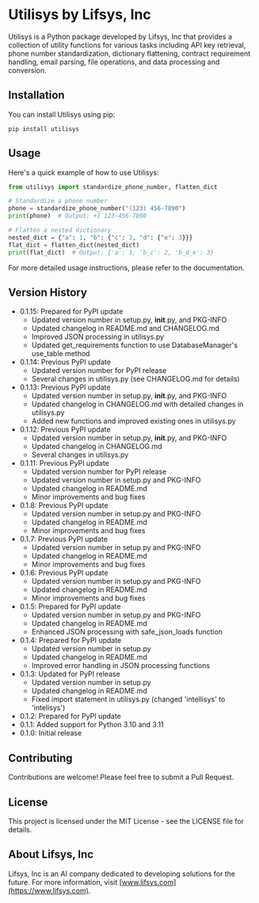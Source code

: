 # Utilisys by Lifsys, Inc

Utilisys is a Python package developed by Lifsys, Inc that provides a collection of utility functions for various tasks including API key retrieval, phone number standardization, dictionary flattening, contract requirement handling, email parsing, file operations, and data processing and conversion.

## Installation

You can install Utilisys using pip:

```
pip install utilisys
```

## Usage

Here's a quick example of how to use Utilisys:

```python
from utilisys import standardize_phone_number, flatten_dict

# Standardize a phone number
phone = standardize_phone_number("(123) 456-7890")
print(phone)  # Output: +1 123-456-7890

# Flatten a nested dictionary
nested_dict = {"a": 1, "b": {"c": 2, "d": {"e": 3}}}
flat_dict = flatten_dict(nested_dict)
print(flat_dict)  # Output: {'a': 1, 'b_c': 2, 'b_d_e': 3}
```

For more detailed usage instructions, please refer to the documentation.

## Version History

- 0.1.15: Prepared for PyPI update
  - Updated version number in setup.py, __init__.py, and PKG-INFO
  - Updated changelog in README.md and CHANGELOG.md
  - Improved JSON processing in utilisys.py
  - Updated get_requirements function to use DatabaseManager's use_table method
- 0.1.14: Previous PyPI update
  - Updated version number for PyPI release
  - Several changes in utilisys.py (see CHANGELOG.md for details)
- 0.1.13: Previous PyPI update
  - Updated version number in setup.py, __init__.py, and PKG-INFO
  - Updated changelog in CHANGELOG.md with detailed changes in utilisys.py
  - Added new functions and improved existing ones in utilisys.py
- 0.1.12: Previous PyPI update
  - Updated version number in setup.py, __init__.py, and PKG-INFO
  - Updated changelog in CHANGELOG.md
  - Several changes in utilisys.py
- 0.1.11: Previous PyPI update
  - Updated version number for PyPI release
  - Updated version number in setup.py and PKG-INFO
  - Updated changelog in README.md
  - Minor improvements and bug fixes
- 0.1.8: Previous PyPI update
  - Updated version number in setup.py and PKG-INFO
  - Updated changelog in README.md
  - Minor improvements and bug fixes
- 0.1.7: Previous PyPI update
  - Updated version number in setup.py and PKG-INFO
  - Updated changelog in README.md
  - Minor improvements and bug fixes
- 0.1.6: Previous PyPI update
  - Updated version number in setup.py and PKG-INFO
  - Updated changelog in README.md
  - Minor improvements and bug fixes
- 0.1.5: Prepared for PyPI update
  - Updated version number in setup.py and PKG-INFO
  - Updated changelog in README.md
  - Enhanced JSON processing with safe_json_loads function
- 0.1.4: Prepared for PyPI update
  - Updated version number in setup.py
  - Updated changelog in README.md
  - Improved error handling in JSON processing functions
- 0.1.3: Updated for PyPI release
  - Updated version number in setup.py
  - Updated changelog in README.md
  - Fixed import statement in utilisys.py (changed 'intellisys' to 'intelisys')
- 0.1.2: Prepared for PyPI update
- 0.1.1: Added support for Python 3.10 and 3.11
- 0.1.0: Initial release

## Contributing

Contributions are welcome! Please feel free to submit a Pull Request.

## License

This project is licensed under the MIT License - see the LICENSE file for details.

## About Lifsys, Inc

Lifsys, Inc is an AI company dedicated to developing solutions for the future. For more information, visit [www.lifsys.com](https://www.lifsys.com).
